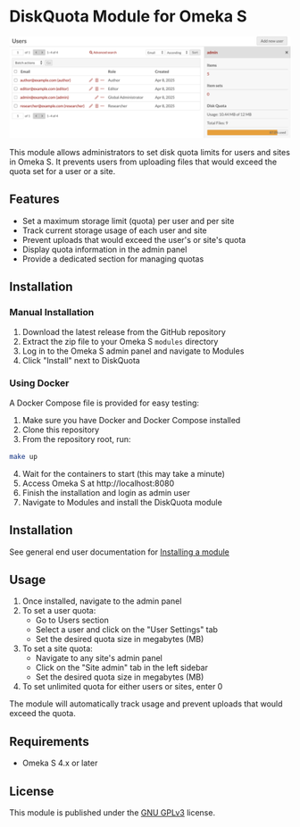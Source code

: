 # DiskQuota Module for Omeka S

![Screenshot of the module](.github/assets/screenshot1.png)

This module allows administrators to set disk quota limits for users and sites in Omeka S. It prevents users from uploading files that would exceed the quota set for a user or a site.

## Features

- Set a maximum storage limit (quota) per user and per site
- Track current storage usage of each user and site
- Prevent uploads that would exceed the user's or site's quota
- Display quota information in the admin panel
- Provide a dedicated section for managing quotas


## Installation

### Manual Installation

1. Download the latest release from the GitHub repository
2. Extract the zip file to your Omeka S `modules` directory
3. Log in to the Omeka S admin panel and navigate to Modules
5. Click "Install" next to DiskQuota

### Using Docker

A Docker Compose file is provided for easy testing:

1. Make sure you have Docker and Docker Compose installed
2. Clone this repository
3. From the repository root, run:

```bash
make up
```

4. Wait for the containers to start (this may take a minute)
5. Access Omeka S at http://localhost:8080
6. Finish the installation and login as admin user
7. Navigate to Modules and install the DiskQuota module

## Installation

See general end user documentation for [Installing a module](http://omeka.org/s/docs/user-manual/modules/#installing-modules)

## Usage

1. Once installed, navigate to the admin panel
2. To set a user quota:
   - Go to Users section
   - Select a user and click on the "User Settings" tab
   - Set the desired quota size in megabytes (MB)
3. To set a site quota:
   - Navigate to any site's admin panel
   - Click on the "Site admin" tab in the left sidebar
   - Set the desired quota size in megabytes (MB)
4. To set unlimited quota for either users or sites, enter 0

The module will automatically track usage and prevent uploads that would exceed the quota.

## Requirements

- Omeka S 4.x or later

## License

This module is published under the [GNU GPLv3](LICENSE) license.
